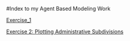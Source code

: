 #Index to my Agent Based Modeling Work

[Exercise_1](Exercise1.md)

[Exercise 2: Plotting Administrative Subdivisions](Exercise2.md)
